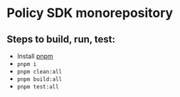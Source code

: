 # Policy SDK monorepository

## Steps to build, run, test:

* Install [pnpm](https://pnpm.io/installation)
* ```pnpm i```
* ```pnpm clean:all``` 
* ```pnpm build:all```
* ```pnpm test:all```

